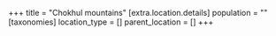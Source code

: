 +++
title = "Chokhul mountains"
[extra.location.details]
population = ""
[taxonomies]
location_type = []
parent_location = []
+++


